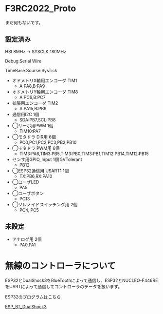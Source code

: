 # F3RC2022_Proto
まだ何もないです。

## 設定済み
HSI 8MHz -> SYSCLK 180MHz

Debug:Serial Wire

TimeBase Sourse:SysTick

- オドメトリX軸用エンコーダ TIM1
  - A:PA8,B:PA9
- オドメトリY軸用エンコーダ TIM8
  - A:PC6,B:PC7
- 拡張用エンコーダ TIM2
  - A:PA15,B:PB9
- 通信用I2C 1個
  - SDA:PB7,SCL:PB8
- ◯サーボ用PWM 1個
  - TIM10:PA7
- ◯モタドラ DIR用 6個
  - PC0,PC1,PC2,PC3,PB2,PB10
- ◯モタドラ PWM用 6個
  - TIM3:PA6,TIM3:PB5,TIM3:PB0,TIM3:PB1,TIM12:PB14,TIM12:PB15
- センサ用GPIO_Input 1個 5VTolerant
  - PB12
- ◯ESP32通信用 USART1 1個 
  - TX:PB6,RX:PA10
- ◯ユーザLED
  - PA5
- ◯ユーザボタン
  - PC13
- ◯ソレノイドスイッチング用 2個
  - PC4, PC5
## 未設定
- アナログ用 2個
  - PA0,PA1

# 無線のコントローラについて
ESP32とDualShock3をBlueToothによって通信し、ESP32とNUCLEO-F446REをUARTによって通信してコントローラのデータを扱います。

ESP32のプログラムはこちら

[ESP_BT_DualShock3](https://github.com/KogakuinRobotProject/ESP_BT_DualShock3)
